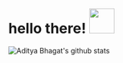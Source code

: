 <!--### Hi there 👋-->

<h1> hello there! <img src = "https://raw.githubusercontent.com/MartinHeinz/MartinHeinz/master/wave.gif" width = 50px> </h1>
<p align='center'>

<!--[visitors](https://komarev.com/ghpvc/?username=adityeah2k)-->

![Aditya Bhagat's github stats](https://github-readme-stats.vercel.app/api?username=bhagat2k&theme=dark&show_icons=true)

<!--[Top Langs](https://github-readme-stats.vercel.app/api/top-langs/?username=bhagat2k&layout=compact&theme=dark&show_icons=true)

<!--
**adityeah2k/adityeah2k** is a ✨ _special_ ✨ repository because its `README.md` (this file) appears on your GitHub profile.

Here are some ideas to get you started:

- 🔭 I’m currently working on ...
- 🌱 I’m currently learning ...
- 👯 I’m looking to collaborate on ...
- 🤔 I’m looking for help with ...
- 💬 Ask me about ...
- 📫 How to reach me: ...
- 😄 Pronouns: ...
- ⚡ Fun fact: ...
-->
